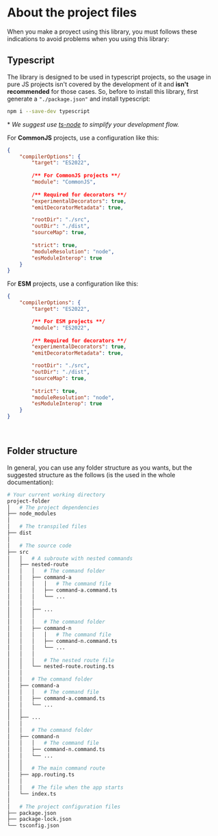 # About the project files

When you make a proyect using this library, you must follows these indications to avoid problems when you using this library:

## Typescript

The library is designed to be used in typescript projects, so the usage in pure JS projects isn't covered by the development of it and __isn't recommended__ for those cases. So, before to install this library, first generate a `"./package.json"` and install typescript:

```bash
npm i --save-dev typescript
```
\* _We suggest use [ts-node](https://www.npmjs.com/package/ts-node) to simplify your development flow._

For __CommonJS__ projects, use a configuration like this:
```json
{
    "compilerOptions": {
        "target": "ES2022",
        
        /** For CommonJS projects **/
        "module": "CommonJS",
  
        /** Required for decorators **/
        "experimentalDecorators": true,
        "emitDecoratorMetadata": true,

        "rootDir": "./src",
        "outDir": "./dist",
        "sourceMap": true,
  
        "strict": true,
        "moduleResolution": "node",
        "esModuleInterop": true
    }
}
```

For __ESM__ projects, use a configuration like this:
```json
{
    "compilerOptions": {
        "target": "ES2022",

        /** For ESM projects **/
        "module": "ES2022",
  
        /** Required for decorators **/
        "experimentalDecorators": true,
        "emitDecoratorMetadata": true,

        "rootDir": "./src",
        "outDir": "./dist",
        "sourceMap": true,
  
        "strict": true,
        "moduleResolution": "node",
        "esModuleInterop": true
    }
}
```

<br />

## Folder structure

In general, you can use any folder structure as you wants, but the suggested structure as the follows (is the used in the whole documentation):

```bash
# Your current working directory
project-folder
│   # The project dependencies
├── node_modules
│
│   # The transpiled files
├── dist
│
│   # The source code
├── src
│   │   # A subroute with nested commands
│   ├── nested-route
│   │   │   # The command folder
│   │   ├── command-a
│   │   │   │   # The command file
│   │   │   ├── command-a.command.ts
│   │   │   └── ...
│   │   │
│   │   ├── ...
│   │   │
│   │   │   # The command folder
│   │   ├── command-n
│   │   │   │   # The command file
│   │   │   ├── command-n.command.ts
│   │   │   └── ...
│   │   │
│   │   │   # The nested route file
│   │   └── nested-route.routing.ts
│   │
│   │   # The command folder
│   ├── command-a
│   │   │   # The command file
│   │   ├── command-a.command.ts
│   │   └── ...
│   │
│   ├── ...
│   │
│   │   # The command folder
│   ├── command-n
│   │   │   # The command file
│   │   ├── command-n.command.ts
│   │   └── ...
│   │
│   │   # The main command route
│   ├── app.routing.ts
│   │
│   │   # The file when the app starts
│   └── index.ts
│
│   # The project configuration files
├── package.json
├── package-lock.json
└── tsconfig.json
```